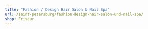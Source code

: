 ```yaml
---
title: "Fashion / Design Hair Salon & Nail Spa"
url: /saint-petersburg/fashion-design-hair-salon-und-nail-spa/
shop: Friseur
---
```

